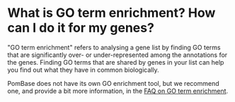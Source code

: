 # What is GO term enrichment? How can I do it for my genes?
<!-- pombase_categories: Finding data,Tools and resources,Using ontologies -->

"GO term enrichment" refers to analysing a gene list by finding GO terms
that are significantly over- or under-represented among the annotations
for the genes. Finding GO terms that are shared by genes in your list
can help you find out what they have in common biologically.

PomBase does not have its own GO enrichment tool, but we recommend one,
and provide a bit more information, in the [FAQ on GO term enrichment](/faq/how-can-i-find-significant-shared-go-annotations-for-genes-in-a-list).

